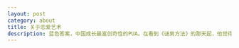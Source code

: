 ```yaml
---
layout: post
category: about
title: 关于恋爱艺术
description: 蓝色答案，中国成长最富创奇性的PUA。在看到《谜男方法》的那天起，他觉得一扇改变他生命的大门已经打开。在随后的一年时间里，他开始了自己一个人的修炼之路。在这段时间里，他对于PICK UP的理解力和灵感，让他在这个领域越来越有自信，并开创了他特别的风格。他的能力让圈内人惊叹。
---
```

